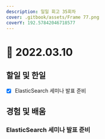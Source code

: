 ```yaml
---
description: 일일 회고 35회차
cover: .gitbook/assets/Frame 77.png
coverY: 192.57842046718577
---
```


# 🙂 2022.03.10

## 할일 및 한일

* [x] ElasticSearch 세미나 발표 준비

## 경험 및 배움

### ElasticSearch 세미나 발표 준비

